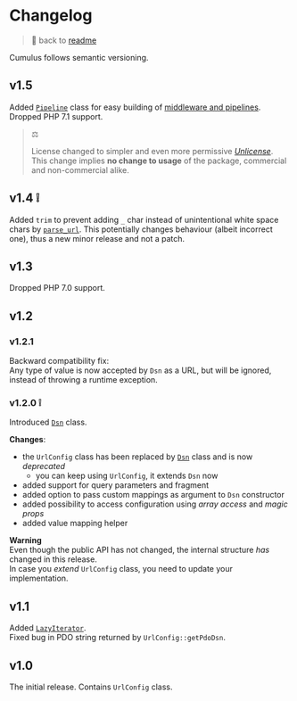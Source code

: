 
# Changelog

> 📖 back to [readme](readme.md)

Cumulus follows semantic versioning.


## v1.5

Added [`Pipeline`](src/Pipeline.php) class for easy building of [middleware and pipelines](doc/pipeline.md).\
Dropped PHP 7.1 support.

> ⚖
>
> License changed to simpler and even more permissive [_Unlicense_](license.md).\
> This change implies **no change to usage** of the package, commercial and non-commercial alike.


## v1.4 ❕

Added `trim` to prevent adding `_` char instead of unintentional white space chars by [`parse_url`](https://www.php.net/manual/en/function.parse-url.php).
This potentially changes behaviour (albeit incorrect one), thus a new minor release and not a patch.


## v1.3

Dropped PHP 7.0 support.


## v1.2

### v1.2.1

Backward compatibility fix:\
Any type of value is now accepted by `Dsn` as a URL, but will be ignored, instead of throwing a runtime exception.

### v1.2.0 ❕

Introduced [`Dsn`](src/Dsn.php) class.

**Changes**:
- the `UrlConfig` class has been replaced by [`Dsn`](src/Dsn.php) class and is now _deprecated_
    - you can keep using `UrlConfig`, it extends `Dsn` now
- added support for query parameters and fragment
- added option to pass custom mappings as argument to `Dsn` constructor
- added possibility to access configuration using _array access_ and _magic props_
- added value mapping helper

**Warning**\
Even though the public API has not changed, the internal structure _has_ changed in this release.\
In case you _extend_ `UrlConfig` class, you need to update your implementation.


## v1.1

Added [`LazyIterator`](src/LazyIterator.php).\
Fixed bug in PDO string returned by `UrlConfig::getPdoDsn`.


## v1.0

The initial release. Contains `UrlConfig` class.
